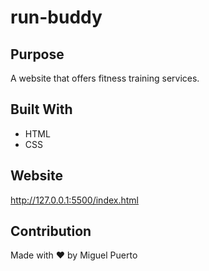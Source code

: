 # run-buddy

## Purpose
A website that offers fitness training services.

## Built With
* HTML
* CSS

## Website
http://127.0.0.1:5500/index.html

## Contribution
Made with ❤️ by Miguel Puerto
